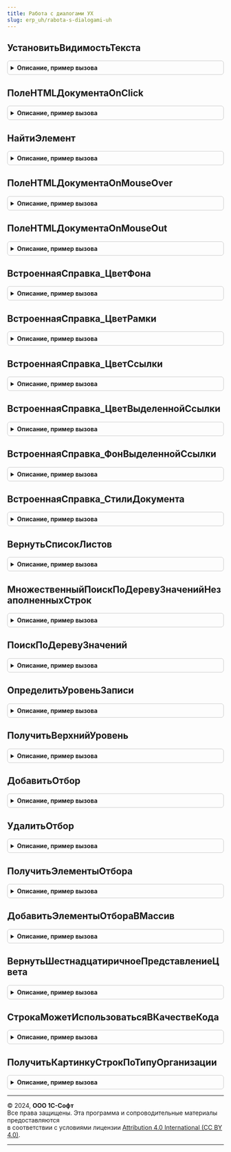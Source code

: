 ```yaml
---
title: Работа с диалогами УХ
slug: erp_uh/rabota-s-dialogami-uh
---
```



## УстановитьВидимостьТекста
<details style="margin: 1em 0; padding: 0.5em; border: 1px solid #ccc; border-radius: 6px;">

<summary style="font-weight: bold; cursor: pointer;">Описание, пример вызова</summary>

```bsl

///////////////////////////////////////////////////////////////////////////////
// ПРОЦЕДУРЫ И ФУНКЦИИ МЕХАНИЗМА ВСТРОЕННОЙ СПРАВКИ

Процедура УстановитьВидимостьТекста(Документ, Ид, ВключитьВидимость, Параметр = "inline") Экспорт
```

Пример вызова
```bsl
РаботаСДиалогамиУХ.УстановитьВидимостьТекста(Документ, Ид, ВключитьВидимость, Параметр);
```
</details>

## ПолеHTMLДокументаOnClick
<details style="margin: 1em 0; padding: 0.5em; border: 1px solid #ccc; border-radius: 6px;">

<summary style="font-weight: bold; cursor: pointer;">Описание, пример вызова</summary>

```bsl

Процедура ПолеHTMLДокументаOnClick(Элемент, pEvtObj, Форма) Экспорт
```

Пример вызова
```bsl
РаботаСДиалогамиУХ.ПолеHTMLДокументаOnClick(Элемент, pEvtObj, Форма) 
```
</details>

## НайтиЭлемент
<details style="margin: 1em 0; padding: 0.5em; border: 1px solid #ccc; border-radius: 6px;">

<summary style="font-weight: bold; cursor: pointer;">Описание, пример вызова</summary>

```bsl

Функция НайтиЭлемент(ЭлементHTML, НазваниеТега) Экспорт
```

Пример вызова
```bsl
Результат = РаботаСДиалогамиУХ.НайтиЭлемент(ЭлементHTML, НазваниеТега));
```
</details>

## ПолеHTMLДокументаOnMouseOver
<details style="margin: 1em 0; padding: 0.5em; border: 1px solid #ccc; border-radius: 6px;">

<summary style="font-weight: bold; cursor: pointer;">Описание, пример вызова</summary>

```bsl

Процедура ПолеHTMLДокументаOnMouseOver(Элемент, pEvtObj, ВыделятьРазделы = Ложь) Экспорт
```

Пример вызова
```bsl
РаботаСДиалогамиУХ.ПолеHTMLДокументаOnMouseOver(Элемент, pEvtObj, ВыделятьРазделы);
```
</details>

## ПолеHTMLДокументаOnMouseOut
<details style="margin: 1em 0; padding: 0.5em; border: 1px solid #ccc; border-radius: 6px;">

<summary style="font-weight: bold; cursor: pointer;">Описание, пример вызова</summary>

```bsl

Процедура ПолеHTMLДокументаOnMouseOut(Элемент, pEvtObj, ВыделятьРазделы = Ложь) Экспорт
```

Пример вызова
```bsl
РаботаСДиалогамиУХ.ПолеHTMLДокументаOnMouseOut(Элемент, pEvtObj, ВыделятьРазделы);
```
</details>

## ВстроеннаяСправка_ЦветФона
<details style="margin: 1em 0; padding: 0.5em; border: 1px solid #ccc; border-radius: 6px;">

<summary style="font-weight: bold; cursor: pointer;">Описание, пример вызова</summary>

```bsl

Функция ВстроеннаяСправка_ЦветФона() Экспорт
```

Пример вызова
```bsl
Результат = РаботаСДиалогамиУХ.ВстроеннаяСправка_ЦветФона() 
```
</details>

## ВстроеннаяСправка_ЦветРамки
<details style="margin: 1em 0; padding: 0.5em; border: 1px solid #ccc; border-radius: 6px;">

<summary style="font-weight: bold; cursor: pointer;">Описание, пример вызова</summary>

```bsl

Функция ВстроеннаяСправка_ЦветРамки() Экспорт
```

Пример вызова
```bsl
Результат = РаботаСДиалогамиУХ.ВстроеннаяСправка_ЦветРамки() 
```
</details>

## ВстроеннаяСправка_ЦветСсылки
<details style="margin: 1em 0; padding: 0.5em; border: 1px solid #ccc; border-radius: 6px;">

<summary style="font-weight: bold; cursor: pointer;">Описание, пример вызова</summary>

```bsl

Функция ВстроеннаяСправка_ЦветСсылки() Экспорт
```

Пример вызова
```bsl
Результат = РаботаСДиалогамиУХ.ВстроеннаяСправка_ЦветСсылки() 
```
</details>

## ВстроеннаяСправка_ЦветВыделеннойСсылки
<details style="margin: 1em 0; padding: 0.5em; border: 1px solid #ccc; border-radius: 6px;">

<summary style="font-weight: bold; cursor: pointer;">Описание, пример вызова</summary>

```bsl

Функция ВстроеннаяСправка_ЦветВыделеннойСсылки() Экспорт
```

Пример вызова
```bsl
Результат = РаботаСДиалогамиУХ.ВстроеннаяСправка_ЦветВыделеннойСсылки() 
```
</details>

## ВстроеннаяСправка_ФонВыделеннойСсылки
<details style="margin: 1em 0; padding: 0.5em; border: 1px solid #ccc; border-radius: 6px;">

<summary style="font-weight: bold; cursor: pointer;">Описание, пример вызова</summary>

```bsl

Функция ВстроеннаяСправка_ФонВыделеннойСсылки() Экспорт
```

Пример вызова
```bsl
Результат = РаботаСДиалогамиУХ.ВстроеннаяСправка_ФонВыделеннойСсылки() 
```
</details>

## ВстроеннаяСправка_СтилиДокумента
<details style="margin: 1em 0; padding: 0.5em; border: 1px solid #ccc; border-radius: 6px;">

<summary style="font-weight: bold; cursor: pointer;">Описание, пример вызова</summary>

```bsl

// Возвращает описание стилей, используемых при показе встроенной ситуационно-зависимой справки
//
// Параметры
//  нет
//
// Возвращаемое значение:
//   строка
//
Функция ВстроеннаяСправка_СтилиДокумента() Экспорт
```

Пример вызова
```bsl
Результат = РаботаСДиалогамиУХ.ВстроеннаяСправка_СтилиДокумента() 
```
</details>

## ВернутьСписокЛистов
<details style="margin: 1em 0; padding: 0.5em; border: 1px solid #ccc; border-radius: 6px;">

<summary style="font-weight: bold; cursor: pointer;">Описание, пример вызова</summary>

```bsl

////////////////////////////////////////////////////////////////////////////////
// АНАЛИЗ ИМПОРТИРУЕМЫХ ФАЙЛОВ.
//

Функция ВернутьСписокЛистов(ИмяФайла) Экспорт
```

Пример вызова
```bsl
Результат = РаботаСДиалогамиУХ.ВернутьСписокЛистов(ИмяФайла) 
```
</details>

## МножественныйПоискПоДеревуЗначенийНезаполненныхСтрок
<details style="margin: 1em 0; padding: 0.5em; border: 1px solid #ccc; border-radius: 6px;">

<summary style="font-weight: bold; cursor: pointer;">Описание, пример вызова</summary>

```bsl
////////////////////////////////////////////////////////////////////////////////
// ПРОЦЕДУРЫ И ФУНКЦИИ РАБОТЫ С ДЕРЕВОМ ЗНАЧЕНИЙ В УПРАВЛЯЕМОМ ПРИЛОЖЕНИИ.
//

Процедура МножественныйПоискПоДеревуЗначенийНезаполненныхСтрок(МассивНайденныхСтрок, ДеревоЗначений, СписокКолонок, ТолькоТекущийУровень = Ложь) Экспорт
```

Пример вызова
```bsl
РаботаСДиалогамиУХ.МножественныйПоискПоДеревуЗначенийНезаполненныхСтрок(МассивНайденныхСтрок, ДеревоЗначений, СписокКолонок, ТолькоТекущийУровень);
```
</details>

## ПоискПоДеревуЗначений
<details style="margin: 1em 0; padding: 0.5em; border: 1px solid #ccc; border-radius: 6px;">

<summary style="font-weight: bold; cursor: pointer;">Описание, пример вызова</summary>

```bsl


Функция ПоискПоДеревуЗначений(ДеревоЗначений, СтруктураПоиска, ТолькоТекущийУровень = Ложь) Экспорт
```

Пример вызова
```bsl
Результат = РаботаСДиалогамиУХ.ПоискПоДеревуЗначений(ДеревоЗначений, СтруктураПоиска, ТолькоТекущийУровень);
```
</details>

## ОпределитьУровеньЗаписи
<details style="margin: 1em 0; padding: 0.5em; border: 1px solid #ccc; border-radius: 6px;">

<summary style="font-weight: bold; cursor: pointer;">Описание, пример вызова</summary>

```bsl

Функция ОпределитьУровеньЗаписи(ЭлементДерева) Экспорт
```

Пример вызова
```bsl
Результат = РаботаСДиалогамиУХ.ОпределитьУровеньЗаписи(ЭлементДерева) 
```
</details>

## ПолучитьВерхнийУровень
<details style="margin: 1em 0; padding: 0.5em; border: 1px solid #ccc; border-radius: 6px;">

<summary style="font-weight: bold; cursor: pointer;">Описание, пример вызова</summary>

```bsl

Функция ПолучитьВерхнийУровень(ЭлементДерева, Предел = 0) Экспорт
```

Пример вызова
```bsl
Результат = РаботаСДиалогамиУХ.ПолучитьВерхнийУровень(ЭлементДерева, Предел);
```
</details>

## ДобавитьОтбор
<details style="margin: 1em 0; padding: 0.5em; border: 1px solid #ccc; border-radius: 6px;">

<summary style="font-weight: bold; cursor: pointer;">Описание, пример вызова</summary>

```bsl

////////////////////////////////////////////////////////////////////////////////
// ФУНКЦИИ РАБОТЫ С ОТБОРАМИ В ФОРМЕ СПИСКА ЭЛЕМЕНТА
//

// Добавляет отбор в набор отборов компоновщика или группы отборов
Функция ДобавитьОтбор(Отбор, Знач Поле, Значение, ВидСравнения = Неопределено) Экспорт
```

Пример вызова
```bsl
Результат = РаботаСДиалогамиУХ.ДобавитьОтбор(Отбор, Поле, Значение, ВидСравнения);
```
</details>

## УдалитьОтбор
<details style="margin: 1em 0; padding: 0.5em; border: 1px solid #ccc; border-radius: 6px;">

<summary style="font-weight: bold; cursor: pointer;">Описание, пример вызова</summary>

```bsl
// Удаляет отбор из компоновщика настроек, если поле не указано, очищает отбор
Функция УдалитьОтбор(Отбор, Знач Поле = Неопределено) Экспорт
```

Пример вызова
```bsl
Результат = РаботаСДиалогамиУХ.УдалитьОтбор(Отбор, Поле);
```
</details>

## ПолучитьЭлементыОтбора
<details style="margin: 1em 0; padding: 0.5em; border: 1px solid #ccc; border-radius: 6px;">

<summary style="font-weight: bold; cursor: pointer;">Описание, пример вызова</summary>

```bsl

Функция ПолучитьЭлементыОтбора(ЭлементСтруктуры, ТолькоГруппы = Ложь) Экспорт
```

Пример вызова
```bsl
Результат = РаботаСДиалогамиУХ.ПолучитьЭлементыОтбора(ЭлементСтруктуры, ТолькоГруппы);
```
</details>

## ДобавитьЭлементыОтбораВМассив
<details style="margin: 1em 0; padding: 0.5em; border: 1px solid #ccc; border-radius: 6px;">

<summary style="font-weight: bold; cursor: pointer;">Описание, пример вызова</summary>

```bsl

Процедура ДобавитьЭлементыОтбораВМассив(Элементы, МассивПолей, ТолькоГруппы = Ложь) Экспорт
```

Пример вызова
```bsl
РаботаСДиалогамиУХ.ДобавитьЭлементыОтбораВМассив(Элементы, МассивПолей, ТолькоГруппы);
```
</details>

## ВернутьШестнадцатиричноеПредставлениеЦвета
<details style="margin: 1em 0; padding: 0.5em; border: 1px solid #ccc; border-radius: 6px;">

<summary style="font-weight: bold; cursor: pointer;">Описание, пример вызова</summary>

```bsl

Функция ВернутьШестнадцатиричноеПредставлениеЦвета(ВыбранныйЦвет) Экспорт
```

Пример вызова
```bsl
Результат = РаботаСДиалогамиУХ.ВернутьШестнадцатиричноеПредставлениеЦвета(ВыбранныйЦвет) 
```
</details>

## СтрокаМожетИспользоватьсяВКачествеКода
<details style="margin: 1em 0; padding: 0.5em; border: 1px solid #ccc; border-radius: 6px;">

<summary style="font-weight: bold; cursor: pointer;">Описание, пример вызова</summary>

```bsl

// Возвращает признак того, что переданная в качестве параметра строка
// может быть использована в качестве кода объекта.
//
Функция СтрокаМожетИспользоватьсяВКачествеКода(Знач Стр) Экспорт
```

Пример вызова
```bsl
Результат = РаботаСДиалогамиУХ.СтрокаМожетИспользоватьсяВКачествеКода(Стр) 
```
</details>

## ПолучитьКартинкуСтрокПоТипуОрганизации
<details style="margin: 1em 0; padding: 0.5em; border: 1px solid #ccc; border-radius: 6px;">

<summary style="font-weight: bold; cursor: pointer;">Описание, пример вызова</summary>

```bsl

// Возвращает номер картинки в коллекции картинок Организации по типу организации
// (Копия аналогичной модуля РаботаСДиалогамиСервер)
Функция ПолучитьКартинкуСтрокПоТипуОрганизации(ТипОрганизации, ПометкаУдаления = Ложь) Экспорт
```

Пример вызова
```bsl
Результат = РаботаСДиалогамиУХ.ПолучитьКартинкуСтрокПоТипуОрганизации(ТипОрганизации, ПометкаУдаления);
```
</details>

---

© 2024, **ООО 1С-Софт**  
Все права защищены. Эта программа и сопроводительные материалы предоставляются  
в соответствии с условиями лицензии [Attribution 4.0 International (CC BY 4.0)](https://creativecommons.org/licenses/by/4.0/legalcode).

---
